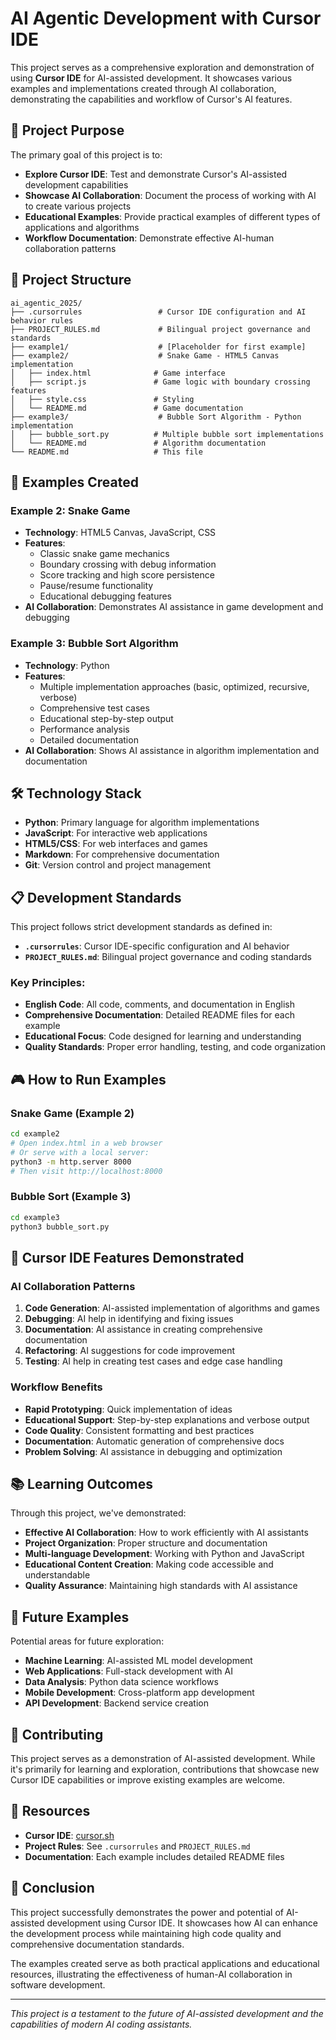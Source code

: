 # AI Agentic Development with Cursor IDE

This project serves as a comprehensive exploration and demonstration of using **Cursor IDE** for AI-assisted development. It showcases various examples and implementations created through AI collaboration, demonstrating the capabilities and workflow of Cursor's AI features.

## 🎯 Project Purpose

The primary goal of this project is to:
- **Explore Cursor IDE**: Test and demonstrate Cursor's AI-assisted development capabilities
- **Showcase AI Collaboration**: Document the process of working with AI to create various projects
- **Educational Examples**: Provide practical examples of different types of applications and algorithms
- **Workflow Documentation**: Demonstrate effective AI-human collaboration patterns

## 📁 Project Structure

```
ai_agentic_2025/
├── .cursorrules                 # Cursor IDE configuration and AI behavior rules
├── PROJECT_RULES.md             # Bilingual project governance and standards
├── example1/                    # [Placeholder for first example]
├── example2/                    # Snake Game - HTML5 Canvas implementation
│   ├── index.html              # Game interface
│   ├── script.js               # Game logic with boundary crossing features
│   ├── style.css               # Styling
│   └── README.md               # Game documentation
├── example3/                    # Bubble Sort Algorithm - Python implementation
│   ├── bubble_sort.py          # Multiple bubble sort implementations
│   └── README.md               # Algorithm documentation
└── README.md                   # This file
```

## 🚀 Examples Created

### Example 2: Snake Game
- **Technology**: HTML5 Canvas, JavaScript, CSS
- **Features**: 
  - Classic snake game mechanics
  - Boundary crossing with debug information
  - Score tracking and high score persistence
  - Pause/resume functionality
  - Educational debugging features
- **AI Collaboration**: Demonstrates AI assistance in game development and debugging

### Example 3: Bubble Sort Algorithm
- **Technology**: Python
- **Features**:
  - Multiple implementation approaches (basic, optimized, recursive, verbose)
  - Comprehensive test cases
  - Educational step-by-step output
  - Performance analysis
  - Detailed documentation
- **AI Collaboration**: Shows AI assistance in algorithm implementation and documentation

## 🛠️ Technology Stack

- **Python**: Primary language for algorithm implementations
- **JavaScript**: For interactive web applications
- **HTML5/CSS**: For web interfaces and games
- **Markdown**: For comprehensive documentation
- **Git**: Version control and project management

## 📋 Development Standards

This project follows strict development standards as defined in:
- **`.cursorrules`**: Cursor IDE-specific configuration and AI behavior
- **`PROJECT_RULES.md`**: Bilingual project governance and coding standards

### Key Principles:
- **English Code**: All code, comments, and documentation in English
- **Comprehensive Documentation**: Detailed README files for each example
- **Educational Focus**: Code designed for learning and understanding
- **Quality Standards**: Proper error handling, testing, and code organization

## 🎮 How to Run Examples

### Snake Game (Example 2)
```bash
cd example2
# Open index.html in a web browser
# Or serve with a local server:
python3 -m http.server 8000
# Then visit http://localhost:8000
```

### Bubble Sort (Example 3)
```bash
cd example3
python3 bubble_sort.py
```

## 🔧 Cursor IDE Features Demonstrated

### AI Collaboration Patterns
1. **Code Generation**: AI-assisted implementation of algorithms and games
2. **Debugging**: AI help in identifying and fixing issues
3. **Documentation**: AI assistance in creating comprehensive documentation
4. **Refactoring**: AI suggestions for code improvement
5. **Testing**: AI help in creating test cases and edge case handling

### Workflow Benefits
- **Rapid Prototyping**: Quick implementation of ideas
- **Educational Support**: Step-by-step explanations and verbose output
- **Code Quality**: Consistent formatting and best practices
- **Documentation**: Automatic generation of comprehensive docs
- **Problem Solving**: AI assistance in debugging and optimization

## 📚 Learning Outcomes

Through this project, we've demonstrated:
- **Effective AI Collaboration**: How to work efficiently with AI assistants
- **Project Organization**: Proper structure and documentation
- **Multi-language Development**: Working with Python and JavaScript
- **Educational Content Creation**: Making code accessible and understandable
- **Quality Assurance**: Maintaining high standards with AI assistance

## 🔮 Future Examples

Potential areas for future exploration:
- **Machine Learning**: AI-assisted ML model development
- **Web Applications**: Full-stack development with AI
- **Data Analysis**: Python data science workflows
- **Mobile Development**: Cross-platform app development
- **API Development**: Backend service creation

## 🤝 Contributing

This project serves as a demonstration of AI-assisted development. While it's primarily for learning and exploration, contributions that showcase new Cursor IDE capabilities or improve existing examples are welcome.

## 📖 Resources

- **Cursor IDE**: [cursor.sh](https://cursor.sh)
- **Project Rules**: See `.cursorrules` and `PROJECT_RULES.md`
- **Documentation**: Each example includes detailed README files

## 🎯 Conclusion

This project successfully demonstrates the power and potential of AI-assisted development using Cursor IDE. It showcases how AI can enhance the development process while maintaining high code quality and comprehensive documentation standards.

The examples created serve as both practical applications and educational resources, illustrating the effectiveness of human-AI collaboration in software development.

---

*This project is a testament to the future of AI-assisted development and the capabilities of modern AI coding assistants.* 